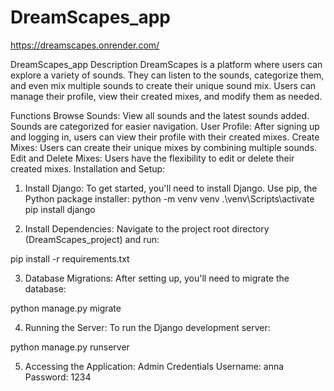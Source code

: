 ﻿# DreamScapes_app
https://dreamscapes.onrender.com/

DreamScapes_app
Description
DreamScapes is a platform where users can explore a variety of sounds. They can listen to the sounds, categorize them, and even mix multiple sounds to create their unique sound mix. Users can manage their profile, view their created mixes, and modify them as needed.

Functions
Browse Sounds: View all sounds and the latest sounds added. Sounds are categorized for easier navigation.
User Profile: After signing up and logging in, users can view their profile with their created mixes.
Create Mixes: Users can create their unique mixes by combining multiple sounds.
Edit and Delete Mixes: Users have the flexibility to edit or delete their created mixes.
Installation and Setup:

1. Install Django:
To get started, you'll need to install Django. Use pip, the Python package installer:
python -m venv venv
.\venv\Scripts\activate
pip install django

2. Install Dependencies:
Navigate to the project root directory (DreamScapes_project) and run:

pip install -r requirements.txt

3. Database Migrations:
After setting up, you'll need to migrate the database:

python manage.py migrate

4. Running the Server:
To run the Django development server:

python manage.py runserver

5. Accessing the Application:
Admin Credentials
Username: anna
Password: 1234
